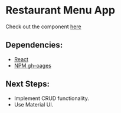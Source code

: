 # Restaurant Menu App

Check out the component [here](https://ioannis-sporidis.github.io/rc-restaurant-menu/)

## Dependencies:
- [React](https://reactjs.org/)
- [NPM gh-oages](https://www.npmjs.com/package/gh-pages)

## Next Steps:

- Implement CRUD functionality.
- Use Material UI.
